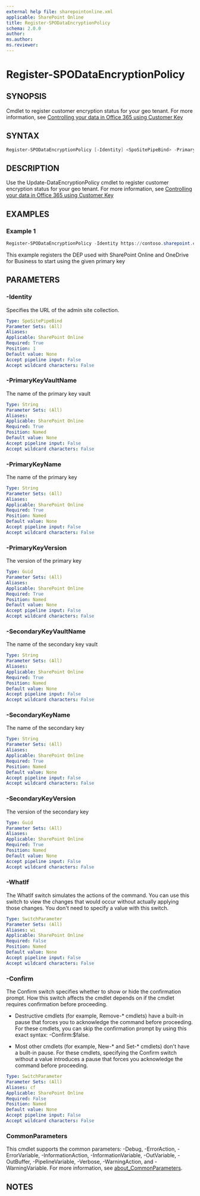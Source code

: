 ```yaml
---
external help file: sharepointonline.xml
applicable: SharePoint Online
title: Register-SPODataEncryptionPolicy
schema: 2.0.0
author: 
ms.author: 
ms.reviewer:
---
```


# Register-SPODataEncryptionPolicy

## SYNOPSIS

Cmdlet to register customer encryption status for your geo tenant.
For more information, see [Controlling your data in Office 365 using Customer Key](https://docs.microsoft.com/en-us/microsoft-365/compliance/controlling-your-data-using-customer-key)

## SYNTAX

```powershell
Register-SPODataEncryptionPolicy [-Identity] <SpoSitePipeBind> -PrimaryKeyVaultName <string> -PrimaryKeyName <string> -PrimaryKeyVersion <guid> -SecondaryKeyVaultName <string>  -SecondaryKeyName <string> -SecondaryKeyVersion <guid> [-WhatIf] [-Confirm] [<CommonParameters>]
```

## DESCRIPTION

Use the Update-DataEncryptionPolicy cmdlet to register customer encryption status for your geo tenant.
For more information, see [Controlling your data in Office 365 using Customer Key](https://docs.microsoft.com/en-us/microsoft-365/compliance/controlling-your-data-using-customer-key)

## EXAMPLES

### Example 1

```powershell
Register-SPODataEncryptionPolicy -Identity https://contoso.sharepoint.com -PrimaryKeyVaultName <string> -PrimaryKeyName <string> -PrimaryKeyVersion <KeyVersion>

```

This example registers the DEP used with SharePoint Online and OneDrive for Business to start using the given primary key

## PARAMETERS

### -Identity

Specifies the URL of the admin site collection.

```yaml
Type: SpoSitePipeBind
Parameter Sets: (All)
Aliases: 
Applicable: SharePoint Online
Required: True
Position: 1
Default value: None
Accept pipeline input: False
Accept wildcard characters: False
```

### -PrimaryKeyVaultName

The name of the primary key vault

```yaml
Type: String
Parameter Sets: (All)
Aliases: 
Applicable: SharePoint Online
Required: True
Position: Named
Default value: None
Accept pipeline input: False
Accept wildcard characters: False
```

### -PrimaryKeyName

The name of the primary key

```yaml
Type: String
Parameter Sets: (All)
Aliases: 
Applicable: SharePoint Online
Required: True
Position: Named
Default value: None
Accept pipeline input: False
Accept wildcard characters: False
```

### -PrimaryKeyVersion

The version of the primary key

```yaml
Type: Guid
Parameter Sets: (All)
Aliases: 
Applicable: SharePoint Online
Required: True
Position: Named
Default value: None
Accept pipeline input: False
Accept wildcard characters: False
```

### -SecondaryKeyVaultName

The name of the secondary key vault

```yaml
Type: String
Parameter Sets: (All)
Aliases: 
Applicable: SharePoint Online
Required: True
Position: Named
Default value: None
Accept pipeline input: False
Accept wildcard characters: False
```

### -SecondaryKeyName

The name of the secondary key

```yaml
Type: String
Parameter Sets: (All)
Aliases: 
Applicable: SharePoint Online
Required: True
Position: Named
Default value: None
Accept pipeline input: False
Accept wildcard characters: False
```

### -SecondaryKeyVersion

The version of the secondary key

```yaml
Type: Guid
Parameter Sets: (All)
Aliases: 
Applicable: SharePoint Online
Required: True
Position: Named
Default value: None
Accept pipeline input: False
Accept wildcard characters: False
```


### -WhatIf

The WhatIf switch simulates the actions of the command. You can use this switch to view the changes that would occur without actually applying those changes. You don't need to specify a value with this switch.

```yaml
Type: SwitchParameter
Parameter Sets: (All)
Aliases: wi
Applicable: SharePoint Online
Required: False
Position: Named
Default value: None
Accept pipeline input: False
Accept wildcard characters: False
```

### -Confirm
The Confirm switch specifies whether to show or hide the confirmation prompt. How this switch affects the cmdlet depends on if the cmdlet requires confirmation before proceeding.

- Destructive cmdlets (for example, Remove-\* cmdlets) have a built-in pause that forces you to acknowledge the command before proceeding. For these cmdlets, you can skip the confirmation prompt by using this exact syntax: -Confirm:$false.

- Most other cmdlets (for example, New-\* and Set-\* cmdlets) don't have a built-in pause. For these cmdlets, specifying the Confirm switch without a value introduces a pause that forces you acknowledge the command before proceeding.

```yaml
Type: SwitchParameter
Parameter Sets: (All)
Aliases: cf
Applicable: SharePoint Online
Required: False
Position: Named
Default value: None
Accept pipeline input: False
Accept wildcard characters: False
```

### CommonParameters

This cmdlet supports the common parameters: -Debug, -ErrorAction, -ErrorVariable, -InformationAction, -InformationVariable, -OutVariable, -OutBuffer, -PipelineVariable, -Verbose, -WarningAction, and -WarningVariable. For more information, see [about_CommonParameters](https://go.microsoft.com/fwlink/p/?LinkID=113216).

## NOTES
